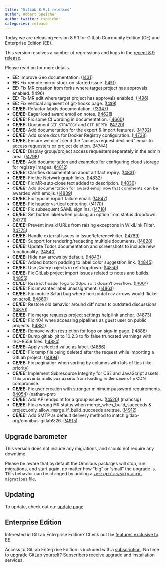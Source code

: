 ```yaml
---
title: "GitLab 8.9.1 released"
author: Robert Speicher
author_twitter: rspeicher
categories: release
---
```


Today we are releasing version 8.9.1 for GitLab Community Edition (CE) and
Enterprise Edition (EE).

This version resolves a number of regressions and bugs in the [recent 8.9
release](/2016/06/22/gitlab-8-9-released/).

Please read on for more details.

<!-- more -->

- **EE:** Improve Geo documentation. ([!431])
- **EE:** Fix remote mirror stuck on started issue. ([!491])
- **EE:** Fix MR creation from forks where target project has approvals enabled. ([!496])
- **EE:** Fix MR edit where target project has approvals enabled. ([!496])
- **EE:** Fix vertical alignment of git-hooks page. ([!499])
- **CE/EE:** Refactor labels documentation. ([!3347])
- **CE/EE:** Eager load award emoji on notes. ([!4628])
- **CE/EE:** Fix some CI wording in documentation. ([!4660])
- **CE/EE:** Document `GIT_STRATEGY` and `GIT_DEPTH`. ([!4720])
- **CE/EE:** Add documentation for the export & import features. ([!4732])
- **CE/EE:** Add some docs for Docker Registry configuration. ([!4738])
- **CE/EE:** Ensure we don't send the "access request declined" email to access requesters on project deletion. ([!4744])
- **CE/EE:** Display group/project access requesters separately in the admin area. ([!4798])
- **CE/EE:** Add documentation and examples for configuring cloud storage for registry images. ([!4812])
- **CE/EE:** Clarifies documentation about artifact expiry. ([!4831])
- **CE/EE:** Fix the Network graph links. ([!4832])
- **CE/EE:** Fix MR-auto-close text added to description. ([!4836])
- **CE/EE:** Add documentation for award emoji now that comments can be awarded with emojis. ([!4839])
- **CE/EE:** Fix typo in export failure email. ([!4847])
- **CE/EE:** Fix header vertical centering. ([!4170])
- **CE/EE:** Fix subsequent SAML sign ins. ([!4718])
- **CE/EE:** Set button label when picking an option from status dropdown. ([!4771])
- **CE/EE:** Prevent invalid URLs from raising exceptions in WikiLink Filter. ([!4775])
- **CE/EE:** Handle external issues in IssueReferenceFilter. ([!4789])
- **CE/EE:** Support for rendering/redacting multiple documents. ([!4828])
- **CE/EE:** Update Todos documentation and screenshots to include new functionality. ([!4840])
- **CE/EE:** Hide nav arrows by default. ([!4843])
- **CE/EE:** Added bottom padding to label color suggestion link. ([!4845])
- **CE/EE:** Use jQuery objects in ref dropdown. ([!4850])
- **CE/EE:** Fix GitLab project import issues related to notes and builds. ([!4855])
- **CE/EE:** Restrict header logo to 36px so it doesn't overflow. ([!4861])
- **CE/EE:** Fix unwanted label unassignment. ([!4863])
- **CE/EE:** Fix mobile Safari bug where horizontal nav arrows would flicker on scroll. ([!4869])
- **CE/EE:** Restore old behavior around diff notes to outdated discussions. ([!4870])
- **CE/EE:** Fix merge requests project settings help link anchor. ([!4873])
- **CE/EE:** Fix 404 when accessing pipelines as guest user on public projects. ([!4881])
- **CE/EE:** Remove width restriction for logo on sign-in page. ([!4888])
- **CE/EE:** Bump gitlab_git to 10.2.3 to fix false truncated warnings with ISO-8559 files. ([!4884])
- **CE/EE:** Apply selected value as label. ([!4886])
- **CE/EE:** Fix temp file being deleted after the request while importing a GitLab project. ([!4894])
- **CE/EE:** Fix pagination when sorting by columns with lots of ties (like priority)
- **CE/EE:** Implement Subresource Integrity for CSS and JavaScript assets. This prevents malicious assets from loading in the case of a CDN compromise.
- **CE/EE:** Fix user creation with stronger minimum password requirements. ([!4054]) (nathan-pmt)
- **CE/EE:** Add API endpoint for a group issues. ([!4520]) (mahcsig)
- **CE/EE:** Fix a wrong MR status when merge_when_build_succeeds & project.only_allow_merge_if_build_succeeds are true. ([!4912])
- **CE/EE:** Add SMTP as default delivery method to match gitlab-org/omnibus-gitlab!826. ([!4915])

[!431]: https://gitlab.com/gitlab-org/gitlab-ee/merge_requests/431
[!491]: https://gitlab.com/gitlab-org/gitlab-ee/merge_requests/491
[!496]: https://gitlab.com/gitlab-org/gitlab-ee/merge_requests/496
[!496]: https://gitlab.com/gitlab-org/gitlab-ee/merge_requests/496
[!499]: https://gitlab.com/gitlab-org/gitlab-ee/merge_requests/499
[!3347]: https://gitlab.com/gitlab-org/gitlab-ce/merge_requests/3347
[!4628]: https://gitlab.com/gitlab-org/gitlab-ce/merge_requests/4628
[!4660]: https://gitlab.com/gitlab-org/gitlab-ce/merge_requests/4660
[!4720]: https://gitlab.com/gitlab-org/gitlab-ce/merge_requests/4720
[!4732]: https://gitlab.com/gitlab-org/gitlab-ce/merge_requests/4732
[!4738]: https://gitlab.com/gitlab-org/gitlab-ce/merge_requests/4738
[!4744]: https://gitlab.com/gitlab-org/gitlab-ce/merge_requests/4744
[!4798]: https://gitlab.com/gitlab-org/gitlab-ce/merge_requests/4798
[!4812]: https://gitlab.com/gitlab-org/gitlab-ce/merge_requests/4812
[!4831]: https://gitlab.com/gitlab-org/gitlab-ce/merge_requests/4831
[!4832]: https://gitlab.com/gitlab-org/gitlab-ce/merge_requests/4832
[!4836]: https://gitlab.com/gitlab-org/gitlab-ce/merge_requests/4836
[!4839]: https://gitlab.com/gitlab-org/gitlab-ce/merge_requests/4839
[!4847]: https://gitlab.com/gitlab-org/gitlab-ce/merge_requests/4847
[!4170]: https://gitlab.com/gitlab-org/gitlab-ce/merge_requests/4170
[!4718]: https://gitlab.com/gitlab-org/gitlab-ce/merge_requests/4718
[!4771]: https://gitlab.com/gitlab-org/gitlab-ce/merge_requests/4771
[!4775]: https://gitlab.com/gitlab-org/gitlab-ce/merge_requests/4775
[!4789]: https://gitlab.com/gitlab-org/gitlab-ce/merge_requests/4789
[!4828]: https://gitlab.com/gitlab-org/gitlab-ce/merge_requests/4828
[!4840]: https://gitlab.com/gitlab-org/gitlab-ce/merge_requests/4840
[!4843]: https://gitlab.com/gitlab-org/gitlab-ce/merge_requests/4843
[!4845]: https://gitlab.com/gitlab-org/gitlab-ce/merge_requests/4845
[!4850]: https://gitlab.com/gitlab-org/gitlab-ce/merge_requests/4850
[!4855]: https://gitlab.com/gitlab-org/gitlab-ce/merge_requests/4855
[!4861]: https://gitlab.com/gitlab-org/gitlab-ce/merge_requests/4861
[!4863]: https://gitlab.com/gitlab-org/gitlab-ce/merge_requests/4863
[!4869]: https://gitlab.com/gitlab-org/gitlab-ce/merge_requests/4869
[!4870]: https://gitlab.com/gitlab-org/gitlab-ce/merge_requests/4870
[!4873]: https://gitlab.com/gitlab-org/gitlab-ce/merge_requests/4873
[!4881]: https://gitlab.com/gitlab-org/gitlab-ce/merge_requests/4881
[!4888]: https://gitlab.com/gitlab-org/gitlab-ce/merge_requests/4888
[!4884]: https://gitlab.com/gitlab-org/gitlab-ce/merge_requests/4884
[!4886]: https://gitlab.com/gitlab-org/gitlab-ce/merge_requests/4886
[!4894]: https://gitlab.com/gitlab-org/gitlab-ce/merge_requests/4894
[!4054]: https://gitlab.com/gitlab-org/gitlab-ce/merge_requests/4054
[!4520]: https://gitlab.com/gitlab-org/gitlab-ce/merge_requests/4520
[!4912]: https://gitlab.com/gitlab-org/gitlab-ce/merge_requests/4912
[!4915]: https://gitlab.com/gitlab-org/gitlab-ce/merge_requests/4915

## Upgrade barometer

This version does not include any migrations, and should not require any
downtime.

Please be aware that by default the Omnibus packages will stop, run migrations,
and start again, no matter how “big” or “small” the upgrade is. This behavior
can be changed by adding a [`/etc/gitlab/skip-auto-migrations`
file](http://doc.gitlab.com/omnibus/update/README.html).

## Updating

To update, check out our [update page](https://about.gitlab.com/update).

## Enterprise Edition

Interested in GitLab Enterprise Edition? Check out the [features exclusive to
EE](http://about.gitlab.com/features/#enterprise).

Access to GitLab Enterprise Edition is included with a [subscription](https://about.gitlab.com/subscription).
No time to upgrade GitLab yourself? Subscribers receive upgrade and installation
services.
